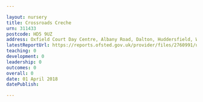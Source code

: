 ```yaml
---

layout: nursery
title: Crossroads Creche
urn: 311433
postcode: HD5 9UZ
address: Oxfield Court Day Centre, Albany Road, Dalton, Huddersfield, West Yorkshire, HD5 9UZ
latestReportUrl: https://reports.ofsted.gov.uk/provider/files/2760991/urn/311433.pdf
teaching: 0
development: 0
leadership: 0
outcomes: 0
overall: 0
date: 01 April 2018 
datePublish: 

---
```

